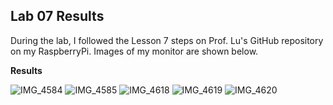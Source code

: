 ## Lab 07 Results

During the lab, I followed the Lesson 7 steps on Prof. Lu's GitHub repository on my RaspberryPi. Images of my monitor are shown below.

**Results**

![IMG_4584](https://github.com/megandion/EE322/assets/117099021/d3b88145-07e8-4d31-a71e-783cfe521ebb)
![IMG_4585](https://github.com/megandion/EE322/assets/117099021/eb9c4902-b992-403b-b0d4-12f0b503b7d7)
![IMG_4618](https://github.com/megandion/EE322/assets/117099021/ca99a50f-e4f6-41ae-9df7-9efd1597c408)
![IMG_4619](https://github.com/megandion/EE322/assets/117099021/3ca3eacf-953e-41ff-9338-20477c18d336)
![IMG_4620](https://github.com/megandion/EE322/assets/117099021/b4a6e787-dca3-4820-818e-2ffe787a9b79)
